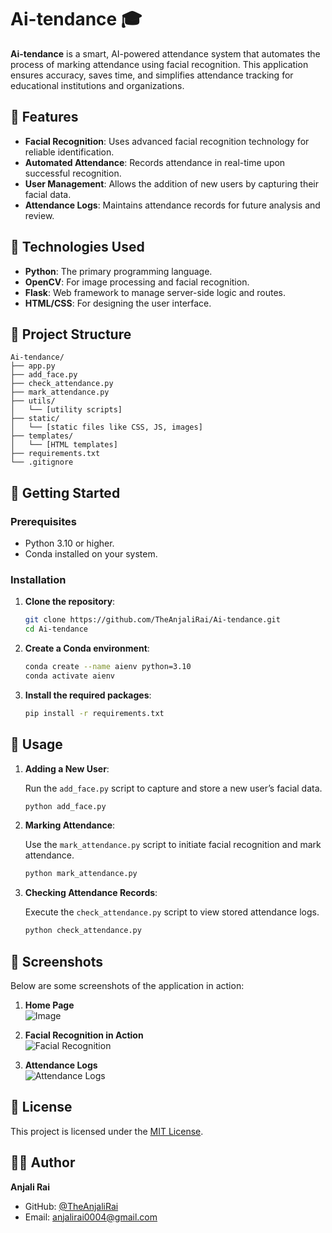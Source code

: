 # Ai-tendance 🎓

**Ai-tendance** is a smart, AI-powered attendance system that automates the process of marking attendance using facial recognition. This application ensures accuracy, saves time, and simplifies attendance tracking for educational institutions and organizations.

## 🧪 Features

- **Facial Recognition**: Uses advanced facial recognition technology for reliable identification.
- **Automated Attendance**: Records attendance in real-time upon successful recognition.
- **User Management**: Allows the addition of new users by capturing their facial data.
- **Attendance Logs**: Maintains attendance records for future analysis and review.

## 🔧 Technologies Used

- **Python**: The primary programming language.
- **OpenCV**: For image processing and facial recognition.
- **Flask**: Web framework to manage server-side logic and routes.
- **HTML/CSS**: For designing the user interface.

## 📁 Project Structure

```
Ai-tendance/
├── app.py
├── add_face.py
├── check_attendance.py
├── mark_attendance.py
├── utils/
│   └── [utility scripts]
├── static/
│   └── [static files like CSS, JS, images]
├── templates/
│   └── [HTML templates]
├── requirements.txt
└── .gitignore
```

## 🚀 Getting Started

### Prerequisites

- Python 3.10 or higher.
- Conda installed on your system.

### Installation

1. **Clone the repository**:

   ```bash
   git clone https://github.com/TheAnjaliRai/Ai-tendance.git
   cd Ai-tendance
   ```

2. **Create a Conda environment**:

   ```bash
   conda create --name aienv python=3.10
   conda activate aienv
   ```

3. **Install the required packages**:

   ```bash
   pip install -r requirements.txt
   ```

## 📸 Usage

1. **Adding a New User**:

   Run the `add_face.py` script to capture and store a new user’s facial data.

   ```bash
   python add_face.py
   ```

2. **Marking Attendance**:

   Use the `mark_attendance.py` script to initiate facial recognition and mark attendance.

   ```bash
   python mark_attendance.py
   ```

3. **Checking Attendance Records**:

   Execute the `check_attendance.py` script to view stored attendance logs.

   ```bash
   python check_attendance.py
   ```
## 📸 Screenshots

Below are some screenshots of the application in action:

1. **Home Page**  
   ![Image](https://github.com/user-attachments/assets/354510b6-e77f-4598-a688-a58150d12bad)

2. **Facial Recognition in Action**  
   ![Facial Recognition](images/recognition_screenshot.png)

3. **Attendance Logs**  
   ![Attendance Logs](images/attendance_logs_screenshot.png)

   
## 📃 License

This project is licensed under the [MIT License](LICENSE).

## 👩‍💻 Author

**Anjali Rai**

- GitHub: [@TheAnjaliRai](https://github.com/TheAnjaliRai)
- Email: anjalirai0004@gmail.com

